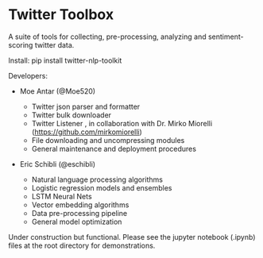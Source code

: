 
# Twitter Toolbox

A suite of tools for collecting, pre-processing, analyzing and sentiment-scoring twitter data.

Install: pip install twitter-nlp-toolkit

Developers:
* Moe Antar (@Moe520) 
    * Twitter json parser and formatter
    * Twitter bulk downloader 
    * Twitter Listener , in collaboration with Dr. Mirko Miorelli (https://github.com/mirkomiorelli)
    * File downloading and uncompressing modules
    * General maintenance and deployment procedures
    
* Eric Schibli (@eschibli)
    * Natural language processing algorithms
    * Logistic regression models and ensembles
    * LSTM Neural Nets
    * Vector embedding algorithms
    * Data pre-processing pipeline
    * General model optimization

Under construction but functional. Please see the jupyter notebook (.ipynb) files at the root directory for demonstrations.  

